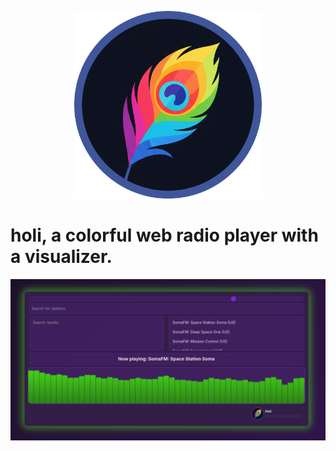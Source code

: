 <p align="center">
  <img src="https://github.com/visnudeva/holi/blob/06751fab1f481356461acee70c99a3bfb15f46fb/holi.png" width="300">
</p>

# holi, a colorful web radio player with a visualizer.


<p align="center">
  <img src="https://raw.githubusercontent.com/visnudeva/holi/a24c86b004759a26503aae0c4777ed38c5c3d8a0/screenshot.png" width="1000">
</p>
